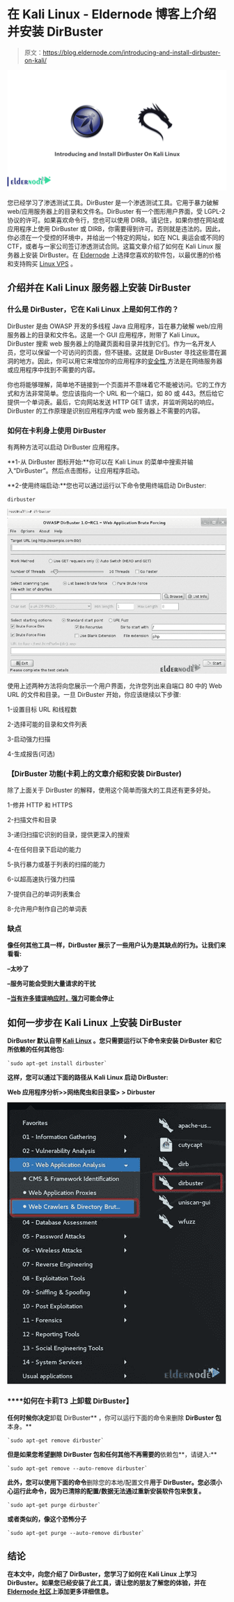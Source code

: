 # 在 Kali Linux - Eldernode 博客上介绍并安装 DirBuster

> 原文：<https://blog.eldernode.com/introducing-and-install-dirbuster-on-kali/>

![Introducing and Install DirBuster On Kali Linux](img/f18c85673121e598aa7e76a89270fadf.png)

您已经学习了渗透测试工具。DirBuster 是一个渗透测试工具。它用于暴力破解 web/应用服务器上的目录和文件名。DirBuster 有一个图形用户界面，受 LGPL-2 协议的许可。如果喜欢命令行，您也可以使用 DIRB。请记住，如果你想在网站或应用程序上使用 DirBuster 或 DIRB，你需要得到许可。否则就是违法的。因此，你必须在一个受控的环境中，并给出一个特定的网址，如在 NCL 奥运会或不同的 CTF，或者与一家公司签订渗透测试合同。这篇文章介绍了如何在 Kali Linux 服务器上安装 DirBuster。在 [Eldernode](https://eldernode.com/) 上选择您喜欢的软件包，以最优惠的价格和支持购买 [Linux VPS](https://eldernode.com/linux-vps/) 。

## **介绍并在 Kali Linux 服务器上安装 DirBuster**

### **什么是 DirBuster，它在 Kali Linux 上是如何工作的？**

DirBuster 是由 OWASP 开发的多线程 Java 应用程序，旨在暴力破解 web/应用服务器上的目录和文件名。这是一个 GUI 应用程序，附带了 Kali Linux。DirBuster 搜索 web 服务器上的隐藏页面和目录并找到它们。作为一名开发人员，您可以保留一个可访问的页面，但不链接。这就是 DirBuster 寻找这些潜在漏洞的地方。因此，你可以用它来增加你的应用程序的[安全性](https://blog.eldernode.com/tag/security/),方法是在网络服务器或应用程序中找到不需要的内容。

你也将能够理解，简单地不链接到一个页面并不意味着它不能被访问。它的工作方式和方法非常简单。您应该指向一个 URL 和一个端口，如 80 或 443。然后给它提供一个单词表。最后，它向网站发送 HTTP GET 请求，并监听网站的响应。DirBuster 的工作原理是识别应用程序内或 web 服务器上不需要的内容。

### **如何在卡利身上使用 DirBuster**

有两种方法可以启动 DirBuster 应用程序。

**1-从 DirBuster 图标开始:**你可以在 Kali Linux 的菜单中搜索并输入“DirBuster”。然后点击图标，让应用程序启动。

**2-使用终端启动:**您也可以通过运行以下命令使用终端启动 DirBuster:

```
dirbuster 
```

![How to use DirBuster](img/ba674a605a957f4df0037bf5f3a95e6f.png)

使用上述两种方法将向您展示一个用户界面，允许您列出来自端口 80 中的 Web URL 的文件和目录。一旦 DirBuster 开始，你应该继续以下步骤:

1-设置目标 URL 和线程数

2-选择可能的目录和文件列表

3-启动强力扫描

4-生成报告(可选)

### **【DirBuster 功能(卡莉上的文章介绍和安装 DirBuster)**

除了上面关于 DirBuster 的解释，使用这个简单而强大的工具还有更多好处。

1-修井 HTTP 和 HTTPS

2-扫描文件和目录

3-递归扫描它识别的目录，提供更深入的搜索

4-在任何目录下启动的能力

5-执行暴力或基于列表的扫描的能力

6-以超高速执行强力扫描

7-提供自己的单词列表集合

8-允许用户制作自己的单词表

### **缺点**

**像任何其他工具一样，DirBuster 展示了一些用户认为是其缺点的行为。让我们来看看:**

**–太吵了**

**–服务可能会受到大量请求的干扰**

**–[当有许多错误响应时，强力](https://blog.eldernode.com/block-ip-of-brute-force-by-csf/)可能会停止**

## ****如何一步步在 Kali Linux 上安装 DirBuster****

**DirBuster 默认自带 [Kali Linux](https://blog.eldernode.com/tag/kali-linux/) 。您只需要运行以下命令来安装 DirBuster 和它所依赖的任何其他包:**

```
`sudo apt-get install dirbuster`
```

**这样，您可以通过下面的路径从 Kali Linux 启动 DirBuster:**

**Web 应用程序分析>>网络爬虫和目录蛮> > Dirbuster**

**![How To Install DirBuster On Kali Linux](img/e5ab0142c0d6344a8ca562685bb6f41f.png)**

### ****如何在卡莉**T3 上卸载 DirBuster】**

**任何时候你决定**卸载 DirBuster** ，你可以运行下面的命令来删除 **DirBuster 包**本身。**

```
`sudo apt-get remove dirbuster`
```

**但是如果您希望删除 DirBuster 包和任何其他不再需要的**依赖包**，请键入:**

```
`sudo apt-get remove --auto-remove dirbuster`
```

**此外，您可以使用下面的命令**删除您的本地/配置文件**用于 DirBuster。您必须小心运行此命令，因为已清除的配置/数据无法通过重新安装软件包来恢复。**

```
`sudo apt-get purge dirbuster`
```

**或者类似的，像这个恐怖分子**

```
`sudo apt-get purge --auto-remove dirbuster`
```

## **结论**

**在本文中，向您介绍了 DirBuster，您学习了如何在 Kali Linux 上学习 DirBuster。如果您已经安装了此工具，请让您的朋友了解您的体验，并在 [Eldernode 社区](https://community.eldernode.com/)上添加更多详细信息。**